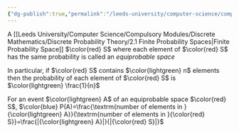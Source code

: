 ```yaml
---
{"dg-publish":true,"permalink":"/leeds-university/computer-science/compulsory-modules/discrete-mathematics/discrete-probability-theory/2-2-equiprobable-spaces/"}
---
```


A [[Leeds University/Computer Science/Compulsory Modules/Discrete Mathematics/Discrete Probability Theory/2.1 Finite Probability Spaces\|Finite Probability Space]] $\color{red} S$ where each element of $\color{red} S$ has the same probability is called an *equiprobable space*

In particular, if $\color{red} S$ contains $\color{lightgreen} n$ elements then the probability of each element of $\color{red} S$ is $\color{lightgreen} \frac{1}{n}$

For an event $\color{lightgreen} A$ of an equiprobable space $\color{red} S$, $\color{blue} P(A)=\frac{\textrm{number of elements in }{\color{lightgreen} A}}{\textrm{number of elements in }{\color{red} S}}=\frac{|{\color{lightgreen} A}|}{|{\color{red} S}|}$
